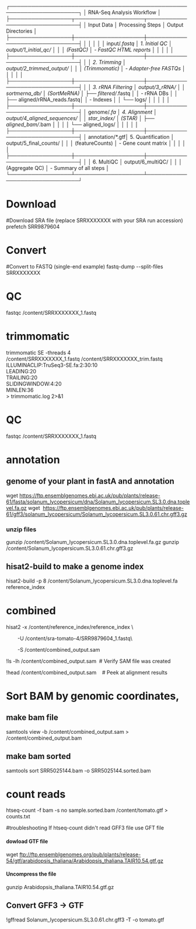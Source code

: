 ┌─────────────────────────────────────────────────────────────────────┐
│                        RNA-Seq Analysis Workflow                    │
├─────────────────┬───────────────────┬───────────────────────────────┤
│   Input Data    │  Processing Steps │         Output Directories    │
├─────────────────┼───────────────────┼───────────────────────────────┤
│                 │                   │                               │
│  input/*.fastq  │ 1. Initial QC     │ output/1_initial_qc/          │
│                 │  (FastQC)         │   - FastQC HTML reports       │
│                 │                   │                               │
├─────────────────┼───────────────────┼───────────────────────────────┤
│                 │ 2. Trimming       │ output/2_trimmed_output/      │
│                 │  (Trimmomatic)    │   - Adapter-free FASTQs       │
│                 │                   │                               │
├─────────────────┼───────────────────┼───────────────────────────────┤
│                 │ 3. rRNA Filtering │ output/3_rRNA/                │
│ sortmerna_db/   │  (SortMeRNA)      │   ├── filtered/*.fastq        │
│  - rRNA DBs     │                   │   ├── aligned/rRNA_reads.fastq│
│  - Indexes      │                   │   └── logs/                   │
│                 │                   │                               │
├─────────────────┼───────────────────┼───────────────────────────────┤
│ genome/*.fa     │ 4. Alignment      │ output/4_aligned_sequences/   │
│ star_index/     │  (STAR)           │   ├── aligned_bam/*.bam       │
│                 │                   │   └── aligned_logs/           │
│                 │                   │                               │
├─────────────────┼───────────────────┼───────────────────────────────┤
│ annotation/*.gtf│ 5. Quantification │ output/5_final_counts/        │
│                 │  (featureCounts)  │   - Gene count matrix         │
│                 │                   │                               │
├─────────────────┼───────────────────┼───────────────────────────────┤
│                 │ 6. MultiQC        │ output/6_multiQC/            │
│                 │  (Aggregate QC)   │   - Summary of all steps      │
└─────────────────┴───────────────────┴───────────────────────────────┘


# Download 
#Download SRA file (replace SRRXXXXXXX with your SRA run accession)
prefetch SRR9879604
# Convert
#Convert to FASTQ (single-end example)
fastq-dump --split-files  SRRXXXXXXX

# QC 
fastqc /content/SRRXXXXXXX_1.fastq

# trimmomatic
trimmomatic SE -threads 4 \
              /content/SRRXXXXXXX_1.fastq /content/SRRXXXXXXX_trim.fastq \
              ILLUMINACLIP:TruSeq3-SE.fa:2:30:10 \
              LEADING:20 \
              TRAILING:20 \
              SLIDINGWINDOW:4:20 \
              MINLEN:36 \
              > trimmomatic.log 2>&1
# QC 
fastqc /content/SRRXXXXXXX_1.fastq

# annotation
## genome of your plant in fastA and annotation
wget https://ftp.ensemblgenomes.ebi.ac.uk/pub/plants/release-61/fasta/solanum_lycopersicum/dna/Solanum_lycopersicum.SL3.0.dna.toplevel.fa.gz
wget  https://ftp.ensemblgenomes.ebi.ac.uk/pub/plants/release-61/gff3/solanum_lycopersicum/Solanum_lycopersicum.SL3.0.61.chr.gff3.gz
### unzip files
gunzip /content/Solanum_lycopersicum.SL3.0.dna.toplevel.fa.gz
gunzip /content/Solanum_lycopersicum.SL3.0.61.chr.gff3.gz

## hisat2-build to make a genome index 
hisat2-build -p 8 /content/Solanum_lycopersicum.SL3.0.dna.toplevel.fa reference_index

# combined
hisat2 -x /content/reference_index/reference_index \

        -U /content/sra-tomato-4/SRR9879604_1.fastq\

        -S /content/combined_output.sam


!ls -lh /content/combined_output.sam  # Verify SAM file was created

!head /content/combined_output.sam    # Peek at alignment results


# Sort BAM by genomic coordinates,
## make bam file
samtools view -b /content/combined_output.sam > /content/combined_output.bam
## make bam sorted 
samtools sort SRR5025144.bam -o SRR5025144.sorted.bam

# count reads 
htseq-count -f bam -s no sample.sorted.bam /content/tomato.gtf > counts.txt

#troubleshooting
If htseq-count didn't read GFF3 file use GFT file 
#### dowload GTF file 
wget ftp://ftp.ensemblgenomes.org/pub/plants/release-54/gtf/arabidopsis_thaliana/Arabidopsis_thaliana.TAIR10.54.gtf.gz

#### Uncompress the file
gunzip Arabidopsis_thaliana.TAIR10.54.gtf.gz

## Convert GFF3 → GTF
!gffread Solanum_lycopersicum.SL3.0.61.chr.gff3 -T -o tomato.gtf
